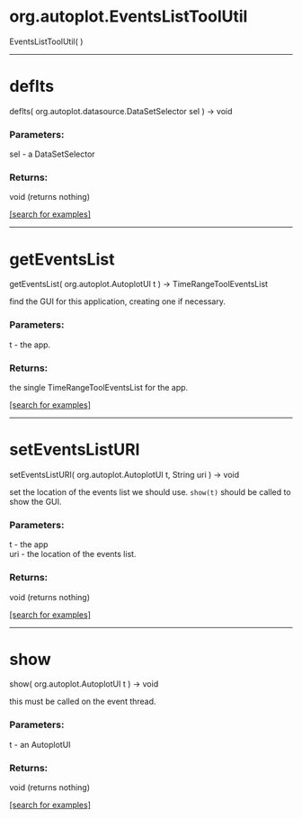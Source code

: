 # org.autoplot.EventsListToolUtil
EventsListToolUtil( )


***
<a name="deflts"></a>
# deflts
deflts( org.autoplot.datasource.DataSetSelector sel ) &rarr; void



### Parameters:
sel - a DataSetSelector

### Returns:
void (returns nothing)


<a href="https://github.com/autoplot/dev/search?q=deflts&unscoped_q=deflts">[search for examples]</a>

***
<a name="getEventsList"></a>
# getEventsList
getEventsList( org.autoplot.AutoplotUI t ) &rarr; TimeRangeToolEventsList

find the GUI for this application, creating one if necessary.

### Parameters:
t - the app.

### Returns:
the single TimeRangeToolEventsList for the app.

<a href="https://github.com/autoplot/dev/search?q=getEventsList&unscoped_q=getEventsList">[search for examples]</a>

***
<a name="setEventsListURI"></a>
# setEventsListURI
setEventsListURI( org.autoplot.AutoplotUI t, String uri ) &rarr; void

set the location of the events list we should use.  <code>show(t)</code> 
 should be called to show the GUI.

### Parameters:
t - the app
<br>uri - the location of the events list.

### Returns:
void (returns nothing)


<a href="https://github.com/autoplot/dev/search?q=setEventsListURI&unscoped_q=setEventsListURI">[search for examples]</a>

***
<a name="show"></a>
# show
show( org.autoplot.AutoplotUI t ) &rarr; void

this must be called on the event thread.

### Parameters:
t - an AutoplotUI

### Returns:
void (returns nothing)


<a href="https://github.com/autoplot/dev/search?q=show&unscoped_q=show">[search for examples]</a>


